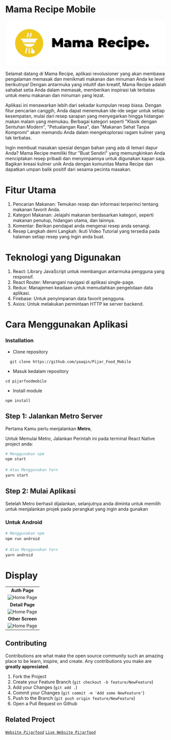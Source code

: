 # Mama Recipe Mobile

<p align='center'>
<img width="500" src="https://github.com/yaaqin/Assets/blob/main/Readme/MamaRecipe/MamaRecipe.png" />
</p>

Selamat datang di Mama Recipe, aplikasi revolusioner yang akan membawa pengalaman memasak dan menikmati makanan dan minuman Anda ke level berikutnya! Dengan antarmuka yang intuitif dan kreatif, Mama Recipe adalah sahabat setia Anda dalam memasak, memberikan inspirasi tak terbatas untuk menu makanan dan minuman yang lezat.

Aplikasi ini menawarkan lebih dari sekadar kumpulan resep biasa. Dengan fitur pencarian canggih, Anda dapat menemukan ide-ide segar untuk setiap kesempatan, mulai dari resep sarapan yang menyegarkan hingga hidangan makan malam yang memukau. Berbagai kategori seperti "Klasik dengan Sentuhan Modern", "Petualangan Rasa", dan "Makanan Sehat Tanpa Kompromi" akan memandu Anda dalam mengeksplorasi ragam kuliner yang tak terbatas.

Ingin membuat masakan spesial dengan bahan yang ada di lemari dapur Anda? Mama Recipe memiliki fitur "Buat Sendiri" yang memungkinkan Anda menciptakan resep pribadi dan menyimpannya untuk digunakan kapan saja. Bagikan kreasi kuliner unik Anda dengan komunitas Mama Recipe dan dapatkan umpan balik positif dari sesama pecinta masakan.

# Fitur Utama
1. Pencarian Makanan: Temukan resep dan informasi terperinci tentang makanan favorit Anda.
2. Kategori Makanan: Jelajahi makanan berdasarkan kategori, seperti makanan penutup, hidangan utama, dan lainnya.
3. Komentar: Berikan pendapat anda mengenai resep anda senangi.
4. Resep Langkah demi Langkah: Ikuti Video Tutorial yang tersedia pada halaman setiap resep yang ingin anda buat.

# Teknologi yang Digunakan
1. React: Library JavaScript untuk membangun antarmuka pengguna yang responsif.
2. React Router: Menangani navigasi di aplikasi single-page.
3. Redux: Manajemen keadaan untuk memudahkan pengelolaan data aplikasi.
4. Firebase: Untuk penyimpanan data favorit pengguna.
5. Axios: Untuk melakukan permintaan HTTP ke server backend.

# Cara Menggunakan Aplikasi

### Installation


- Clone repository

```
  git clone https://github.com/yaaqin/Pijar_Food_Mobile
```

- Masuk kedalam repository

```
cd pijarfoodmobile
```

- Install module

```
npm install
```

## Step 1: Jalankan Metro Server

Pertama Kamu perlu menjalankan **Metro**,

Untuk Memulai Metro, Jalankan Perintah ini pada terminal React Native project anda:

```bash
# Menggunakan npm
npm start

# Atau Menggunakan Yarn
yarn start
```

## Step 2: Mulai Aplikasi

Setelah Metro berhasil dijalankan, selanjutnya anda diminta untuk memilih untuk menjalankan projek pada perangkat yang ingin anda gunakan

### Untuk Android

```bash
# Menggunakan npm
npm run android

# Atau Menggunakan Yarn
yarn android
```


# Display
<table>
<tr>
  <td align='center'><b>Auth Page</b></td>
</tr>
<tr>
  <td>
    <image src="https://github.com/yaaqin/Assets/blob/main/Readme/MamaRecipe/1.png" alt="Home Page" width=100%>
  </td>
</tr>
<tr>
  <td align='center'><b>Detail Page</b></td>
</tr>
<tr>
  <td>
    <image src="https://github.com/yaaqin/Assets/blob/main/Readme/MamaRecipe/2.png" alt="Home Page" width=100%>
  </td>
</tr>
<tr>
  <td align='center'><b>Other Screen</b></td>
</tr>
<tr>
  <td>
    <image src="https://github.com/yaaqin/Assets/blob/main/Readme/MamaRecipe/3.png" alt="Home Page" width=100%>
  </td>
</tr>

</table>

## Contributing

Contributions are what make the open source community such an amazing place to be learn, inspire, and create. Any contributions you make are **greatly appreciated**.

1. Fork the Project
2. Create your Feature Branch (`git checkout -b feature/NewFeature`)
3. Add your Changes (`git add .`)
4. Commit your Changes (`git commit -m 'Add some NewFeature'`)
5. Push to the Branch (`git push origin feature/NewFeature`)
6. Open a Pull Request on Github

## Related Project

[`Website Pijarfood`](https://github.com/yaaqin/pijar-food-fe)
[`Live Website Pijarfood`](https://pijar-food-team-b.vercel.app/)

